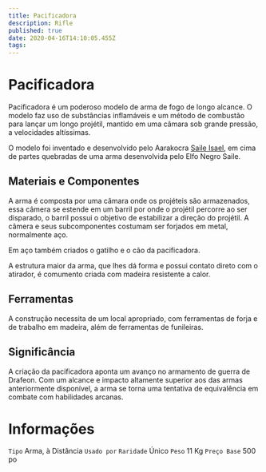```yaml
---
title: Pacificadora
description: Rifle
published: true
date: 2020-04-16T14:10:05.455Z
tags: 
---
```


# Pacificadora
Pacificadora é um poderoso modelo de arma de fogo de longo alcance. O modelo faz uso de substâncias inflamáveis e um método de combustão para lançar um longo projétil, mantido em uma câmara sob grande pressão, a velocidades altíssimas.

O modelo foi inventado e desenvolvido pelo Aarakocra [Saile Isael](http://localhost/individuos/personagens-de-jogadores/saile#saile), em cima de partes quebradas de uma arma desenvolvida pelo Elfo Negro Saile. 

## Materiais e Componentes
A arma é composta por uma câmara onde os projéteis são armazenados, essa câmera se estende em um barril por onde o projétil percorre ao ser disparado, o barril possui o objetivo de estabilizar a direção do projétil. A câmera e seus subcomponentes costumam ser forjados em metal, normalmente aço.

Em aço também criados o gatilho e o cão da pacificadora.

A estrutura maior da arma, que lhes dá forma e possui contato direto com o atirador, é comumento criada com madeira resistente a calor.

## Ferramentas
A construção necessita de um local apropriado, com ferramentas de forja e de trabalho em madeira, além de ferramentas de funileiras.

## Significância
A criação da pacificadora aponta um avanço no armamento de guerra de Drafeon. Com um alcance e impacto altamente superior aos das armas anteriormente disponível, a arma se torna uma tentativa de equivalência em combate com habilidades arcanas.

# Informações
`Tipo` Arma, à Distância
`Usado por` 
`Raridade` Único
`Peso` 11 Kg
`Preço Base` 500 po
